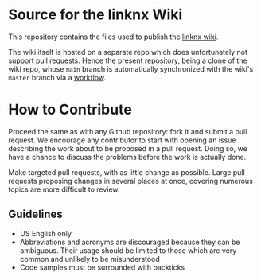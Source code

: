 # Source for the linknx Wiki

This repository contains the files used to publish the [linknx wiki](https://github.com/linknx/linknx/wiki).

The wiki itself is hosted on a separate repo which does unfortunately not support pull requests. Hence the present repository, being a clone of the wiki repo, whose `main` branch is automatically synchronized with the wiki's `master` branch via a [workflow](.github/workflows/wiki-sync.yml).

# How to Contribute

Proceed the same as with any Github repository: fork it and submit a pull request. We encourage any contributor to start with opening an issue describing the work about to be proposed in a pull request. Doing so, we have a chance to discuss the problems before the work is actually done.

Make targeted pull requests, with as little change as possible. Large pull requests proposing changes in several places at once, covering numerous topics are more difficult to review.

## Guidelines

- US English only
- Abbreviations and acronyms are discouraged because they can be ambiguous. Their usage should be limited to those which are very common and unlikely to be misunderstood
- Code samples must be surrounded with backticks
